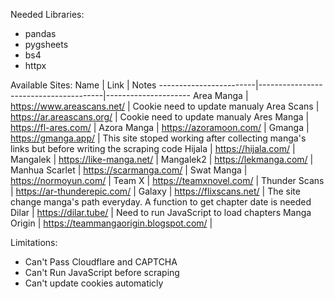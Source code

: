 Needed Libraries:
- pandas
- pygsheets
- bs4
- httpx

Available Sites:
      Name		|		Link			|	Notes
------------------------|---------------------------------------|---------------------
Area Manga		| https://www.areascans.net/		| Cookie need to update manualy
Area Scans		| https://ar.areascans.org/		| Cookie need to update manualy
Ares Manga		| https://fl-ares.com/			|
Azora Manga		| https://azoramoon.com/		|
Gmanga		| https://gmanga.app/			| This site stoped working after collecting manga's links but before writing the scraping code
Hijala		| https://hijala.com/			|
Mangalek		| https://like-manga.net/		|
Mangalek2		| https://lekmanga.com/			|
Manhua Scarlet	| https://scarmanga.com/		|
Swat Manga		| https://normoyun.com/			|
Team X		| https://teamxnovel.com/		|
Thunder Scans	| https://ar-thunderepic.com/		|
Galaxy		| https://flixscans.net/		| The site change manga's path everyday. A function to get chapter date is needed
Dilar			| https://dilar.tube/			| Need to run JavaScript to load chapters
Manga Origin	| https://teammangaorigin.blogspot.com/	| 


Limitations:
- Can't Pass Cloudflare and CAPTCHA
- Can't Run JavaScript before scraping
- Can't update cookies automaticly

